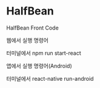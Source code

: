 # HalfBean
HalfBean Front Code

웹에서 실행 명령어


터미널에서 npm run start-react


앱에서 실행 명령어(Android)


터미널에서 react-native run-android

